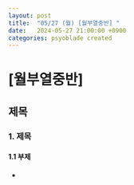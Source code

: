 ```yaml
---
layout: post
title:  "05/27 (월) [월부열중반] "
date:   2024-05-27 21:00:00 +0900
categories: psyoblade created
---
```


# [월부열중반] 

## 제목

### 1. 제목

#### 1.1 부제

* 

